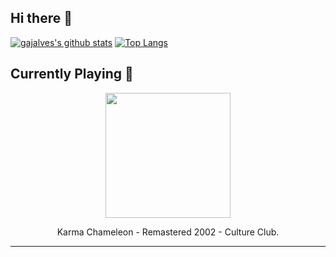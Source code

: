 ## Hi there 👋 
[![gajalves's github stats](https://github-readme-stats.vercel.app/api?username=gajalves&show_icons=true&theme=dark)](https://github.com/anuraghazra/github-readme-stats)
[![Top Langs](https://github-readme-stats.vercel.app/api/top-langs/?username=gajalves&layout=compact&theme=dark)](https://github.com/anuraghazra/github-readme-stats)
## Currently Playing 🎵 
<p align="center"><img width="200" src="https://i.scdn.co/image/ab67616d0000b273c7d7cdad0c2ffa5620129ee8"></p><p align="center"> Karma Chameleon - Remastered 2002 - Culture Club. </p>

---
